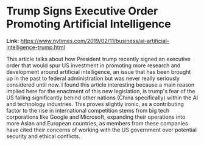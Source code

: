 # Trump Signs Executive Order Promoting Artificial Intelligence

**Link:** https://www.nytimes.com/2019/02/11/business/ai-artificial-intelligence-trump.html

This article talks about how President trump recently signed an executive order that would spur US investment in promoting more research and development around artificial intelligence, an issue that has been brought up in the past to federal administration but was never really seriously considered until now. I found this article interesting because a main reason implied here for the enactment of this new legislation, is trump's fear of the US falling significantly behind other nations (China specifically) within the AI and technology industries. This proves slightly ironic, as a contributing factor to the rise in international competition stems from big tech corporations like Google and Microsoft, expanding their operations into more Asian and European countries, as members from these companies have cited their concerns of working with the US government over potential security and ethical conflicts.
